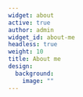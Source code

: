 ```yaml
---
widget: about
active: true
author: admin
widget_id: about-me
headless: true
weight: 10
title: About me
design:
  background:
    image: ""
---
```

